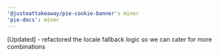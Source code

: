 ```yaml
---
'@justeattakeaway/pie-cookie-banner': minor
'pie-docs': minor
---
```


[Updated] - refactored the locale fallback logic so we can cater for more combinations
